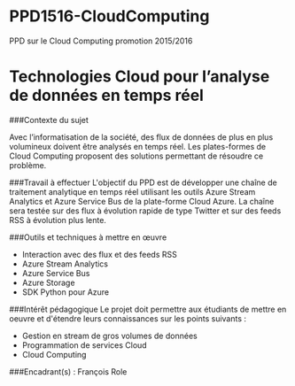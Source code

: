 # PPD1516-CloudComputing
PPD sur le Cloud Computing promotion 2015/2016

# Technologies Cloud pour l’analyse de données en temps réel

###Contexte du sujet

Avec l’informatisation de la société, des flux de données de plus en plus volumineux doivent 
être analysés  en temps réel. Les plates-formes  de  Cloud Computing  proposent des solutions 
permettant de résoudre ce problème.

###Travail à effectuer
L'objectif du PPD est de développer une chaîne de traitement analytique en temps réel 
utilisant les outils Azure Stream Analytics et Azure Service Bus de la plate-forme Cloud Azure. La 
chaîne sera testée sur des flux à évolution rapide de type Twitter et sur des feeds RSS à évolution plus 
lente.

###Outils et techniques à mettre en œuvre
*  Interaction avec des flux et des feeds RSS
*  Azure Stream Analytics
*  Azure Service Bus
*  Azure Storage
*  SDK Python pour Azure

###Intérêt pédagogique
Le projet doit permettre aux étudiants de mettre en oeuvre et d'étendre leurs connaissances sur 
les points suivants :
* Gestion en stream de gros volumes de données
* Programmation de services Cloud
* Cloud Computing

###Encadrant(s) : 
François Role 